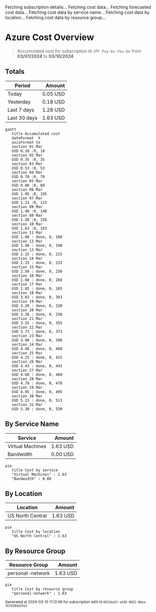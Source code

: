 Fetching subscription details...
Fetching cost data...
Fetching forecasted cost data...
Fetching cost data by service name...
Fetching cost data by location...
Fetching cost data by resource group...
# Azure Cost Overview

> Accumulated cost for subscription id `JPF Pay-As-You-Go` from **03/01/2024** to **03/10/2024**

## Totals

|Period|Amount|
|---|---:|
|Today|0.05 USD|
|Yesterday|0.18 USD|
|Last 7 days|1.28 USD|
|Last 30 days|1.63 USD|

```mermaid
gantt
   title Accumulated cost
   dateFormat  X
   axisFormat %s
   section 01 Mar
   USD 0.18 :0, 18
   section 02 Mar
   USD 0.35 :0, 35
   section 03 Mar
   USD 0.53 :0, 53
   section 04 Mar
   USD 0.70 :0, 70
   section 05 Mar
   USD 0.88 :0, 88
   section 06 Mar
   USD 1.05 :0, 105
   section 07 Mar
   USD 1.23 :0, 123
   section 08 Mar
   USD 1.40 :0, 140
   section 09 Mar
   USD 1.58 :0, 158
   section 10 Mar
   USD 1.63 :0, 163
   section 11 Mar
   USD 1.80 : done, 0, 180
   section 12 Mar
   USD 1.98 : done, 0, 198
   section 13 Mar
   USD 2.15 : done, 0, 215
   section 14 Mar
   USD 2.33 : done, 0, 233
   section 15 Mar
   USD 2.50 : done, 0, 250
   section 16 Mar
   USD 2.68 : done, 0, 268
   section 17 Mar
   USD 2.85 : done, 0, 285
   section 18 Mar
   USD 3.03 : done, 0, 303
   section 19 Mar
   USD 3.20 : done, 0, 320
   section 20 Mar
   USD 3.38 : done, 0, 338
   section 21 Mar
   USD 3.55 : done, 0, 355
   section 22 Mar
   USD 3.73 : done, 0, 373
   section 23 Mar
   USD 3.90 : done, 0, 390
   section 24 Mar
   USD 4.08 : done, 0, 408
   section 25 Mar
   USD 4.25 : done, 0, 425
   section 26 Mar
   USD 4.43 : done, 0, 443
   section 27 Mar
   USD 4.60 : done, 0, 460
   section 28 Mar
   USD 4.78 : done, 0, 478
   section 29 Mar
   USD 4.95 : done, 0, 495
   section 30 Mar
   USD 5.13 : done, 0, 513
   section 31 Mar
   USD 5.30 : done, 0, 530
```

## By Service Name

|Service|Amount|
|---|---:|
|Virtual Machines|1.63 USD|
|Bandwidth|0.00 USD|

```mermaid
pie
   title Cost by service
   "Virtual Machines" : 1.63
   "Bandwidth" : 0.00
```

## By Location

|Location|Amount|
|---|---:|
|US North Central|1.63 USD|

```mermaid
pie
   title Cost by location
   "US North Central" : 1.63
```

## By Resource Group

|Resource Group|Amount|
|---|---:|
|personal-network|1.63 USD|

```mermaid
pie
   title Cost by resource group
   "personal-network" : 1.63
```

<sup>Generated at 2024-03-10 11:12:08 for subscription with id `4913be3f-a345-4652-9bba-767418dd25e3`</sup>
